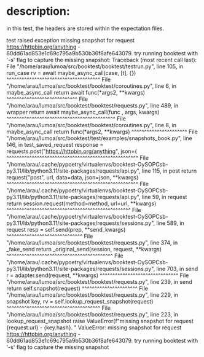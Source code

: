 # description:

in this test, the headers are stored within the expectation files.

test raised exception missing snapshot for request https://httpbin.org/anything - 60dd61ad853e1c69c795a9b530b36f8afe643079. try running booktest with '-s' flag to capture the missing snapshot:
Traceback (most recent call last):
  File "/home/arau/lumoa/src/booktest/booktest/testrun.py", line 105, in run_case
    rv = await maybe_async_call(case, [t], {})
         ^^^^^^^^^^^^^^^^^^^^^^^^^^^^^^^^^^^^^
  File "/home/arau/lumoa/src/booktest/booktest/coroutines.py", line 6, in maybe_async_call
    return await func(*args2, **kwargs)
           ^^^^^^^^^^^^^^^^^^^^^^^^^^^^
  File "/home/arau/lumoa/src/booktest/booktest/requests.py", line 489, in wrapper
    return await maybe_async_call(func , args, kwargs)
           ^^^^^^^^^^^^^^^^^^^^^^^^^^^^^^^^^^^^^^^^^^^
  File "/home/arau/lumoa/src/booktest/booktest/coroutines.py", line 8, in maybe_async_call
    return func(*args2, **kwargs)
           ^^^^^^^^^^^^^^^^^^^^^^
  File "/home/arau/lumoa/src/booktest/test/examples/snapshots_book.py", line 146, in test_saved_request
    response = requests.post("https://httpbin.org/anything", json={
               ^^^^^^^^^^^^^^^^^^^^^^^^^^^^^^^^^^^^^^^^^^^^^^^^^^^^
  File "/home/arau/.cache/pypoetry/virtualenvs/booktest-OySOPCsb-py3.11/lib/python3.11/site-packages/requests/api.py", line 115, in post
    return request("post", url, data=data, json=json, **kwargs)
           ^^^^^^^^^^^^^^^^^^^^^^^^^^^^^^^^^^^^^^^^^^^^^^^^^^^^
  File "/home/arau/.cache/pypoetry/virtualenvs/booktest-OySOPCsb-py3.11/lib/python3.11/site-packages/requests/api.py", line 59, in request
    return session.request(method=method, url=url, **kwargs)
           ^^^^^^^^^^^^^^^^^^^^^^^^^^^^^^^^^^^^^^^^^^^^^^^^^
  File "/home/arau/.cache/pypoetry/virtualenvs/booktest-OySOPCsb-py3.11/lib/python3.11/site-packages/requests/sessions.py", line 589, in request
    resp = self.send(prep, **send_kwargs)
           ^^^^^^^^^^^^^^^^^^^^^^^^^^^^^^
  File "/home/arau/lumoa/src/booktest/booktest/requests.py", line 374, in _fake_send
    return _original_send(session, request, **kwargs)
           ^^^^^^^^^^^^^^^^^^^^^^^^^^^^^^^^^^^^^^^^^^
  File "/home/arau/.cache/pypoetry/virtualenvs/booktest-OySOPCsb-py3.11/lib/python3.11/site-packages/requests/sessions.py", line 703, in send
    r = adapter.send(request, **kwargs)
        ^^^^^^^^^^^^^^^^^^^^^^^^^^^^^^^
  File "/home/arau/lumoa/src/booktest/booktest/requests.py", line 239, in send
    return self.snapshot(request)
           ^^^^^^^^^^^^^^^^^^^^^^
  File "/home/arau/lumoa/src/booktest/booktest/requests.py", line 229, in snapshot
    key, rv = self.lookup_request_snapshot(request)
              ^^^^^^^^^^^^^^^^^^^^^^^^^^^^^^^^^^^^^
  File "/home/arau/lumoa/src/booktest/booktest/requests.py", line 223, in lookup_request_snapshot
    raise ValueError(f"missing snapshot for request {request.url} - {key.hash}. "
ValueError: missing snapshot for request https://httpbin.org/anything - 60dd61ad853e1c69c795a9b530b36f8afe643079. try running booktest with '-s' flag to capture the missing snapshot

